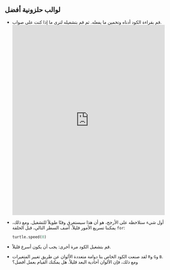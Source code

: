 ## لوالب حلزونية أفضل

- قم بقراءة الكود أدناه وتخمين ما يفعله. ثم قم بتشغيله لترى ما إذا كنت على صواب. <iframe src="https://trinket.io/embed/python/8f98ccf1fa" width="100%" height="600" frameborder="0" marginwidth="0" marginheight="0" allowfullscreen></iframe> 

- أول شيء ستلاحظه على الأرجح، هو أن هذا سيستغرق وقتًا طويلاً للتشغيل. ومع ذلك، يمكننا تسريع الأمور قليلاً. أضف السطر التالي، قبل الحلقة ` for `:
    
    ```python
    turtle.speed(0)
    ```

- قم بتشغيل الكود مرة أخرى: يجب أن يكون أسرع قليلاً.

- لقد صنعت الكود الخاص بنا دوامة متعددة الألوان عن طريق تغيير المتغيرات `R`و `G`و `B`. ومع ذلك، فإن الألوان أحادية البعد قليلاً. هل يمكنك القيام بعمل أفضل؟